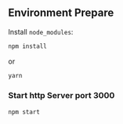 ## Environment Prepare

Install `node_modules`:

```bash
npm install
```

or

```bash
yarn
```


### Start http Server port 3000 

```bash
npm start
```